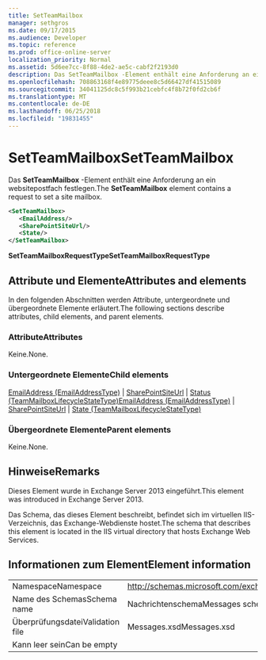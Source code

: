 ```yaml
---
title: SetTeamMailbox
manager: sethgros
ms.date: 09/17/2015
ms.audience: Developer
ms.topic: reference
ms.prod: office-online-server
localization_priority: Normal
ms.assetid: 5d6ee7cc-8f88-4de2-ae5c-cabf2f2193d0
description: Das SetTeamMailbox -Element enthält eine Anforderung an ein websitepostfach festlegen.
ms.openlocfilehash: 708863168f4e89775deee8c5d66427df41515089
ms.sourcegitcommit: 34041125dc8c5f993b21cebfc4f8b72f0fd2cb6f
ms.translationtype: MT
ms.contentlocale: de-DE
ms.lasthandoff: 06/25/2018
ms.locfileid: "19831455"
---
```

# <a name="setteammailbox"></a><span data-ttu-id="95d8c-103">SetTeamMailbox</span><span class="sxs-lookup"><span data-stu-id="95d8c-103">SetTeamMailbox</span></span>

<span data-ttu-id="95d8c-104">Das **SetTeamMailbox** -Element enthält eine Anforderung an ein websitepostfach festlegen.</span><span class="sxs-lookup"><span data-stu-id="95d8c-104">The **SetTeamMailbox** element contains a request to set a site mailbox.</span></span> 
  
```XML
<SetTeamMailbox>
   <EmailAddress/>
   <SharePointSiteUrl/>
   <State/>
</SetTeamMailbox>
```

 <span data-ttu-id="95d8c-105">**SetTeamMailboxRequestType**</span><span class="sxs-lookup"><span data-stu-id="95d8c-105">**SetTeamMailboxRequestType**</span></span>
## <a name="attributes-and-elements"></a><span data-ttu-id="95d8c-106">Attribute und Elemente</span><span class="sxs-lookup"><span data-stu-id="95d8c-106">Attributes and elements</span></span>

<span data-ttu-id="95d8c-107">In den folgenden Abschnitten werden Attribute, untergeordnete und übergeordnete Elemente erläutert.</span><span class="sxs-lookup"><span data-stu-id="95d8c-107">The following sections describe attributes, child elements, and parent elements.</span></span>
  
### <a name="attributes"></a><span data-ttu-id="95d8c-108">Attribute</span><span class="sxs-lookup"><span data-stu-id="95d8c-108">Attributes</span></span>

<span data-ttu-id="95d8c-109">Keine.</span><span class="sxs-lookup"><span data-stu-id="95d8c-109">None.</span></span>
  
### <a name="child-elements"></a><span data-ttu-id="95d8c-110">Untergeordnete Elemente</span><span class="sxs-lookup"><span data-stu-id="95d8c-110">Child elements</span></span>

<span data-ttu-id="95d8c-111">[EmailAddress (EmailAddressType)](emailaddress-emailaddresstype.md) | [SharePointSiteUrl](sharepointsiteurl.md) | [Status (TeamMailboxLifecycleStateType)](state-teammailboxlifecyclestatetype.md)</span><span class="sxs-lookup"><span data-stu-id="95d8c-111">[EmailAddress (EmailAddressType)](emailaddress-emailaddresstype.md) | [SharePointSiteUrl](sharepointsiteurl.md) | [State (TeamMailboxLifecycleStateType)](state-teammailboxlifecyclestatetype.md)</span></span>
  
### <a name="parent-elements"></a><span data-ttu-id="95d8c-112">Übergeordnete Elemente</span><span class="sxs-lookup"><span data-stu-id="95d8c-112">Parent elements</span></span>

<span data-ttu-id="95d8c-113">Keine.</span><span class="sxs-lookup"><span data-stu-id="95d8c-113">None.</span></span>
  
## <a name="remarks"></a><span data-ttu-id="95d8c-114">Hinweise</span><span class="sxs-lookup"><span data-stu-id="95d8c-114">Remarks</span></span>

<span data-ttu-id="95d8c-115">Dieses Element wurde in Exchange Server 2013 eingeführt.</span><span class="sxs-lookup"><span data-stu-id="95d8c-115">This element was introduced in Exchange Server 2013.</span></span>
  
<span data-ttu-id="95d8c-116">Das Schema, das dieses Element beschreibt, befindet sich im virtuellen IIS-Verzeichnis, das Exchange-Webdienste hostet.</span><span class="sxs-lookup"><span data-stu-id="95d8c-116">The schema that describes this element is located in the IIS virtual directory that hosts Exchange Web Services.</span></span>
  
## <a name="element-information"></a><span data-ttu-id="95d8c-117">Informationen zum Element</span><span class="sxs-lookup"><span data-stu-id="95d8c-117">Element information</span></span>

|||
|:-----|:-----|
|<span data-ttu-id="95d8c-118">Namespace</span><span class="sxs-lookup"><span data-stu-id="95d8c-118">Namespace</span></span>  <br/> |http://schemas.microsoft.com/exchange/services/2006/messages  <br/> |
|<span data-ttu-id="95d8c-119">Name des Schemas</span><span class="sxs-lookup"><span data-stu-id="95d8c-119">Schema name</span></span>  <br/> |<span data-ttu-id="95d8c-120">Nachrichtenschema</span><span class="sxs-lookup"><span data-stu-id="95d8c-120">Messages schema</span></span>  <br/> |
|<span data-ttu-id="95d8c-121">Überprüfungsdatei</span><span class="sxs-lookup"><span data-stu-id="95d8c-121">Validation file</span></span>  <br/> |<span data-ttu-id="95d8c-122">Messages.xsd</span><span class="sxs-lookup"><span data-stu-id="95d8c-122">Messages.xsd</span></span>  <br/> |
|<span data-ttu-id="95d8c-123">Kann leer sein</span><span class="sxs-lookup"><span data-stu-id="95d8c-123">Can be empty</span></span>  <br/> ||
   

